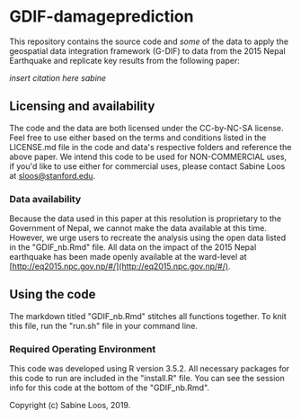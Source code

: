 # GDIF-damageprediction

This repository contains the source code and *some* of the data to apply the geospatial data integration framework (G-DIF) to data from the 2015 Nepal Earthquake and replicate key results from the following paper:

*insert citation here sabine* 

## Licensing and availability

The code and the data are both licensed under the CC-by-NC-SA license. Feel free to use either based on the terms and conditions listed in the LICENSE.md file in the code and data's respective folders and reference the above paper. We intend this code to be used for NON-COMMERCIAL uses, if you'd like to use either for commercial uses, please contact Sabine Loos at  [sloos@stanford.edu](mailto::sloos@stanford.edu).

### Data availability

Because the data used in this paper at this resolution is proprietary to the Government of Nepal, we cannot make the data available at this time. However, we urge users to recreate the analysis using the open data listed in the "GDIF_nb.Rmd" file. All data on the impact of the 2015 Nepal earthquake has been made openly available at the ward-level at [http://eq2015.npc.gov.np/#/](http://eq2015.npc.gov.np/#/).

## Using the code

The markdown titled "GDIF_nb.Rmd" stitches all functions together. To knit this file, run the "run.sh" file in your command line.

### Required Operating Environment

This code was developed using R version 3.5.2. All necessary packages for this code to run are included in the "install.R" file. You can see the session info for this code at the bottom of the "GDIF_nb.Rmd".

Copyright (c) Sabine Loos, 2019.